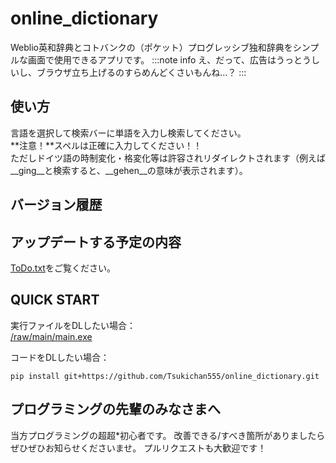 # online_dictionary
Weblio英和辞典とコトバンクの（ポケット）プログレッシブ独和辞典をシンプルな画面で使用できるアプリです。
:::note info
え、だって、広告はうっとうしいし、ブラウザ立ち上げるのすらめんどくさいもんね…？
:::


## 使い方  
言語を選択して検索バーに単語を入力し検索してください。  
**注意！**スペルは正確に入力してください！！  
ただしドイツ語の時制変化・格変化等は許容されリダイレクトされます（例えば__ging__と検索すると、__gehen__の意味が表示されます）。

## バージョン履歴

## アップデートする予定の内容
[ToDo.txt](https://github.com/Tsukichan555/online_dictionary/blob/main/ToDo.txt)をご覧ください。

## QUICK START
実行ファイルをDLしたい場合：  
[/raw/main/main.exe](https://github.com/Tsukichan555/online_dictionary/raw/main/main.exe)

コードをDLしたい場合：
```
pip install git+https://github.com/Tsukichan555/online_dictionary.git
```

## プログラミングの先輩のみなさまへ
当方プログラミングの超超*初心者です。
改善できる/すべき箇所がありましたらぜひぜひお知らせくださいませ。
プルリクエストも大歓迎です！
